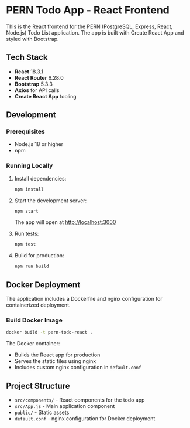 # PERN Todo App - React Frontend

This is the React frontend for the PERN (PostgreSQL, Express, React, Node.js) Todo List application. The app is built with Create React App and styled with Bootstrap.

## Tech Stack

- **React** 18.3.1
- **React Router** 6.28.0
- **Bootstrap** 5.3.3
- **Axios** for API calls
- **Create React App** tooling

## Development

### Prerequisites
- Node.js 18 or higher
- npm

### Running Locally

1. Install dependencies:
   ```bash
   npm install
   ```

2. Start the development server:
   ```bash
   npm start
   ```
   The app will open at [http://localhost:3000](http://localhost:3000)

3. Run tests:
   ```bash
   npm test
   ```

4. Build for production:
   ```bash
   npm run build
   ```

## Docker Deployment

The application includes a Dockerfile and nginx configuration for containerized deployment.

### Build Docker Image
```bash
docker build -t pern-todo-react .
```

The Docker container:
- Builds the React app for production
- Serves the static files using nginx
- Includes custom nginx configuration in `default.conf`

## Project Structure

- `src/components/` - React components for the todo app
- `src/App.js` - Main application component
- `public/` - Static assets
- `default.conf` - nginx configuration for Docker deployment

